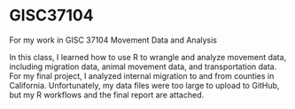 # GISC37104
For my work in GISC 37104 Movement Data and Analysis

In this class, I learned how to use R to wrangle and analyze movement data, including migration data, animal movement data, and transportation data. For my final project, I analyzed internal migration to and from counties in California. Unfortunately, my data files were too large to upload to GitHub, but my R workflows and the final report are attached.
